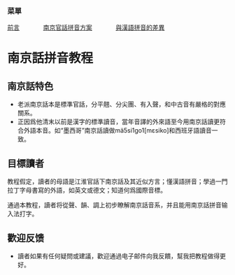 ### 菜單
<tr>
<td><a style="margin-right: 50px;" href="https://uliloewi.github.io/LangJinPinIn/CiwnIwn">前言</a></td>
<td ><a style="margin-right: 50px;" href="https://uliloewi.github.io/LangJinPinIn/PinInFangAng">南京官話拼音方案</a></td>
<td ><a style="margin-right: 50px;" href="https://uliloewi.github.io/LangJinPinIn/LinIwnChaI">與漢語拼音的差異</a></td>
</tr>

# 南京話拼音教程

## 南京話特色

- 老派南京話本是標準官話，分平翹、分尖團、有入聲，和中古音有嚴格的對應關系。
- 正因爲他清末以前是漢字的標準讀音，當年音譯的外來語至今用南京話讀更符合外語本音。如“墨西哥”南京話讀做mä5si1go1[mɛsiko]和西班牙語讀音一致。

## 目標讀者

教程假定，讀者的母語是江淮官話下南京話及其近似方言；懂漢語拼音；學過一門拉丁字母書寫的外語，如英文或德文；知道何爲國際音標。

通過本教程，讀者将從聲、韻、調上初步瞭解南京話音系，并且能用南京話拼音输入法打字。

## 歡迎反馈

- 讀者如果有任何疑問或建議，歡迎通過电子邮件向我反饋，幫我把教程做得更好。
